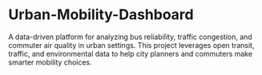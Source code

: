 # Urban-Mobility-Dashboard
A data-driven platform for analyzing bus reliability, traffic congestion, and commuter air quality in urban settings. This project leverages open transit, traffic, and environmental data to help city planners and commuters make smarter mobility choices.
